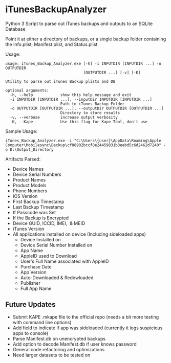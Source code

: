 # iTunesBackupAnalyzer
Python 3 Script to parse out iTunes backups and outputs to an SQLite Database

Point it at either a directory of backups, or a single backup folder containing the Info.plist, Manifest.plist, and Status.plist

Usage:
```
usage: iTunes_Backup_Analyzer.exe [-h] -i INPUTDIR [INPUTDIR ...] -o OUTPUTDIR
                                  [OUTPUTDIR ...] [-v] [-K]

Utility to parse out iTunes Backup plists and DB

optional arguments:
  -h, --help            show this help message and exit
  -i INPUTDIR [INPUTDIR ...], --inputDir INPUTDIR [INPUTDIR ...]
                        Path to iTunes Backup Folder
  -o OUTPUTDIR [OUTPUTDIR ...], --outputDir OUTPUTDIR [OUTPUTDIR ...]
                        Directory to store results
  -v, --verbose         increase output verbosity
  -K, --Kape            Use this flag for Kape Tool, don't use
```


Sample Usage:
```
iTunes_Backup_Analyzer.exe -i "C:\Users\{user}\AppData\Roaming\Apple Computer\Mobilesync\Backup\cf88902bccf8e24459831b3eabd5c6d2462d7240" -o D:\Output_Directory
```

Artifacts Parsed:
* Device Names
* Device Serial Numbers
* Product Names
* Product Models
* Phone Numbers
* iOS Version
* First Backup Timestamp
* Last Backup Timestamp
* If Passcode was Set
* If the Backup is Encrypted
* Device GUID, ICCID, IMEI,  & MEID
* iTunes Version
* All applications installed on device (Including sideloaded apps)
  * Device Installed on
  * Device Serial Number Installed on
  * App Name
  * AppleID used to Download
  * User's Full Name associated with AppleID
  * Purchase Date
  * App Version
  * Auto-Downloaded & Redowloaded
  * Publisher
  * Full App Name
  
## Future Updates
* Submit KAPE .mkape file to the official repo (needs a bit more testing with command line options)
* Add field to indicate if app was sideloaded (currently it logs suspicious apps to console)
* Parse Manifest.db on unencrypted backups
* Add option to decode Manifest.db if user knows password
* General code refactoring and optimizations
* Need larger datasets to be tested on
